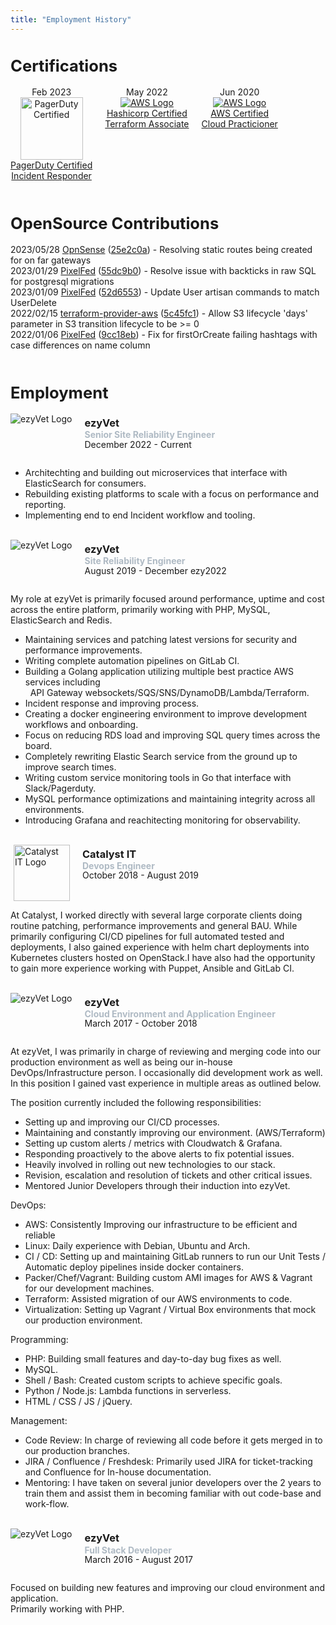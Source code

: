 ```yaml
---
title: "Employment History"
---
```


<h1 style="font-size: 1.6rem;" class="animate__animated animate__pulse animate__faster">
    Certifications
</h1>
<div style="display: flex;">
    <div style="flex-direction: row; text-align: center; margin-right: 20px">
        Feb 2023</br>
        <a href="https://www.credly.com/users/daniel-mason.2a91e126/badges" target="_blank">
            <img alt="PagerDuty Certified" title="PagerDuty Certified" src="/pagerduty.png" height="100px" width="100px"><br/>
            PagerDuty Certified</br>Incident Responder
        </a>
    </div>
    <div style="flex-direction: row; text-align: center; margin-right: 20px">
        May 2022</br>
        <a href="https://www.credly.com/users/daniel-mason.2a91e126/badges" target="_blank">
            <img alt="AWS Logo" title="AWS Logo" src="/hashicorp.jpg"><br/>
            Hashicorp Certified</br>Terraform Associate
        </a>
    </div>
    <div style="flex-direction: row; text-align: center; margin-right: 20px">
        Jun 2020</br>
        <a href="https://www.credly.com/users/daniel-mason.2a91e126/badges" target="_blank">
            <img alt="AWS Logo" title="AWS Logo" src="/aws.jpg"><br/>
            AWS Certified</br>Cloud Practicioner
        </a>
    </div>
</div>
<br/>
<h1 style="font-size: 1.6rem;" class="animate__animated animate__pulse animate__faster">OpenSource Contributions</h1>
2023/05/28 <a href="https://opnsense.org/" target="_blank">OpnSense</a>
(<a href="https://github.com/opnsense/core/commit/25e2c0a301e1437a98c8958637ca405a5fab21fa" target="_blank">25e2c0a</a>)
- Resolving static routes being created for on far gateways<br/>
2023/01/29 <a href="https://pixelfed.org/" target="_blank">PixelFed</a>
(<a href="https://github.com/pixelfed/pixelfed/pull/4122/commits/55dc9b0aaa4623491387d06fcb83fc9e937e5e16" target="_blank">55dc9b0</a>)
- Resolve issue with backticks in raw SQL for postgresql migrations<br/>
2023/01/09 <a href="https://pixelfed.org/" target="_blank">PixelFed</a>
(<a href="https://github.com/pixelfed/pixelfed/pull/4067/commits/52d65538cdfbebc73456db15390af3cfb8ee2d46" target="_blank">52d6553</a>)
- Update User artisan commands to match UserDelete<br/>
2022/02/15 <a href="https://registry.terraform.io/providers/hashicorp/aws" target="_blank">terraform-provider-aws</a>
(<a href="https://github.com/hashicorp/terraform-provider-aws/pull/23120/commits/5c45fc13a28d111abf44afe16246073dbe93c10c" target="_blank">5c45fc1</a>)
- Allow S3 lifecycle 'days' parameter in S3 transition lifecycle to be >= 0<br/>
2022/01/06 <a href="https://pixelfed.org/" target="_blank">PixelFed</a>
(<a href="https://github.com/pixelfed/pixelfed/pull/3122/commits/9cc18eb82acb46d2d8da22c66d12e55c192dbdb8" target="_blank">9cc18eb</a>)
- Fix for firstOrCreate failing hashtags with case differences on name column
<br/><br/>
<h1 style="font-size: 1.6rem;" class="animate__animated animate__pulse animate__faster">Employment</h1>
<div style="display: flex;">
    <div style="flex-direction: row; margin-right: 20px">
        <img alt="ezyVet Logo" title="ezyVet Logo" src="/ezyvet_logo.png">
    </div>
    <div style="flex-direction: row">
        <h3 style="margin-top: 5px">ezyVet</h3>
        <h4 style="margin-top:-16px; color: #afbac4">Senior Site Reliability Engineer</h4>
        <p style="margin-top:-20px;">December 2022 - Current</p>
    </div>
</div>

- Architechting and building out microservices that interface with ElasticSearch for consumers.
- Rebuilding existing platforms to scale with a focus on performance and reporting.
- Implementing end to end Incident workflow and tooling.

<br/>
<div style="display: flex;">
    <div style="flex-direction: row; margin-right: 20px">
        <img alt="ezyVet Logo" title="ezyVet Logo" src="/ezyvet_logo.png">
    </div>
    <div style="flex-direction: row">
        <h3 style="margin-top: 5px">ezyVet</h3>
        <h4 style="margin-top:-16px; color: #afbac4">Site Reliability Engineer</h4>
        <p style="margin-top:-20px;">August 2019 - December ezy2022</p>
    </div>
</div>


My role at ezyVet is primarily focused around performance, uptime and cost across the entire platform, primarily working with PHP, MySQL, ElasticSearch and Redis.

- Maintaining services and patching latest versions for security and performance improvements.
- Writing complete automation pipelines on GitLab CI.
- Building a Golang application utilizing multiple best practice AWS services including<br/>&nbsp;&nbsp;API Gateway websockets/SQS/SNS/DynamoDB/Lambda/Terraform.
- Incident response and improving process.
- Creating a docker engineering environment to improve development workflows and onboarding.
- Focus on reducing RDS load and improving SQL query times across the board.
- Completely rewriting Elastic Search service from the ground up to improve search times.
- Writing custom service monitoring tools in Go that interface with Slack/Pagerduty.
- MySQL performance optimizations and maintaining integrity across all environments.
- Introducing Grafana and reachitecting monitoring for observability.

<br/>
<div style="display: flex;">
    <div style="flex-direction: row; margin-right: 20px; margin-left: 5px">
        <img alt="Catalyst IT Logo" width="90" title="Catalyst IT Logo" src="/catalyst_logo.png">
    </div>
    <div style="flex-direction: row">
        <h3 style="margin-top: 5px">Catalyst IT</h3>
        <h4 style="margin-top:-16px; color: #afbac4">Devops Engineer</h4>
        <p style="margin-top:-20px;">October 2018 - August 2019</p>
    </div>
</div>

At Catalyst, I worked directly with several large corporate clients doing routine patching, performance improvements and general BAU. While primarily configuring CI/CD pipelines for full automated tested and deployments, I also gained experience with helm chart deployments into Kubernetes clusters hosted on OpenStack.I have also had the opportunity to gain more experience working with Puppet, Ansible and GitLab CI.

<br/>
<div style="display: flex;">
    <div style="flex-direction: row; margin-right: 20px">
        <img alt="ezyVet Logo" title="ezyVet Logo" src="/ezyvet_logo.png">
    </div>
    <div style="flex-direction: row">
        <h3 style="margin-top: 5px">ezyVet</h3>
        <h4 style="margin-top:-16px; color: #afbac4">Cloud Environment and Application Engineer</h4>
        <p style="margin-top:-20px;">March 2017 - October 2018</p>
    </div>
</div>

At ezyVet, I was primarily in charge of reviewing and merging code into our production environment as well as being our in-house DevOps/Infrastructure person. I occasionally did development work as well. In this position I gained vast experience in multiple areas as outlined below.

The position currently included the following responsibilities:
- Setting up and improving our CI/CD processes.
- Maintaining and constantly improving our environment. (AWS/Terraform)
- Setting up custom alerts / metrics with Cloudwatch & Grafana.
- Responding proactively to the above alerts to fix potential issues.
- Heavily involved in rolling out new technologies to our stack.
- Revision, escalation and resolution of tickets and other critical issues.
- Mentored Junior Developers through their induction into ezyVet.

DevOps:
- AWS: Consistently Improving our infrastructure to be efficient and reliable
- Linux: Daily experience with Debian, Ubuntu and Arch.
- CI / CD: Setting up and maintaining GitLab runners to run our Unit Tests / Automatic deploy pipelines inside docker containers.
- Packer/Chef/Vagrant: Building custom AMI images for AWS & Vagrant for our development machines.
- Terraform: Assisted migration of our AWS environments to code.
- Virtualization: Setting up Vagrant / Virtual Box environments that mock our production environment.

Programming:
- PHP: Building small features and day-to-day bug fixes as well.
- MySQL.
- Shell / Bash: Created custom scripts to achieve specific goals.
- Python / Node.js: Lambda functions in serverless.
- HTML / CSS / JS / jQuery.

Management:
- Code Review: In charge of reviewing all code before it gets merged in to our production branches.
- JIRA / Confluence / Freshdesk: Primarily used JIRA for ticket-tracking and Confluence for In-house documentation.
- Mentoring: I have taken on several junior developers over the 2 years to train them and assist them in becoming familiar with out code-base and work-flow.

<br/>
<div style="display: flex;">
    <div style="flex-direction: row; margin-right: 20px">
        <img alt="ezyVet Logo" title="ezyVet Logo" src="/ezyvet_logo.png">
    </div>
    <div style="flex-direction: row">
        <h3 style="margin-top: 5px">ezyVet</h3>
        <h4 style="margin-top:-16px; color: #afbac4">Full Stack Developer</h4>
        <p style="margin-top:-20px;">March 2016 - August 2017</p>
    </div>
</div>
  	

Focused on building new features and improving our cloud environment and application.<br/>Primarily working with PHP.

